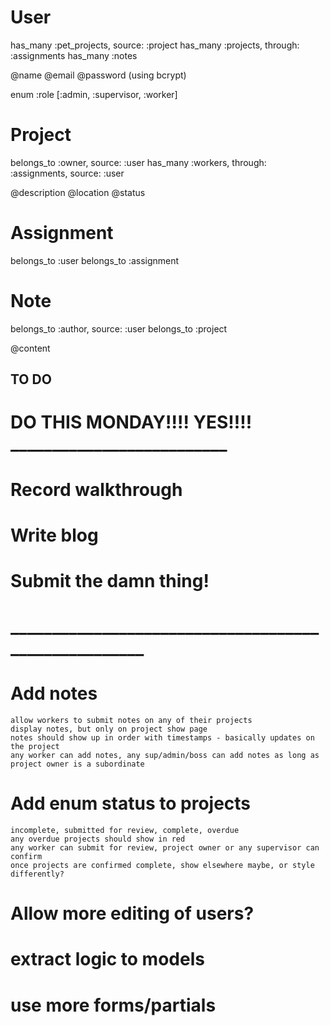 # User
  has_many :pet_projects, source: :project
  has_many :projects, through: :assignments
  has_many :notes

  @name
  @email
  @password (using bcrypt)

  enum :role [:admin, :supervisor, :worker]

# Project
  belongs_to :owner, source: :user
  has_many :workers, through: :assignments, source: :user

  @description
  @location
  @status

# Assignment
  belongs_to :user
  belongs_to :assignment

# Note
  belongs_to :author, source: :user
  belongs_to :project

  @content

  ## TO DO

  # DO THIS MONDAY!!!! YES!!!! __________________________
  # Record walkthrough
  # Write blog
  # Submit the damn thing!
  # _____________________________________________________

  # Add notes
    allow workers to submit notes on any of their projects
    display notes, but only on project show page
    notes should show up in order with timestamps - basically updates on the project
    any worker can add notes, any sup/admin/boss can add notes as long as project owner is a subordinate

  # Add enum status to projects
    incomplete, submitted for review, complete, overdue
    any overdue projects should show in red
    any worker can submit for review, project owner or any supervisor can confirm
    once projects are confirmed complete, show elsewhere maybe, or style differently?

  # Allow more editing of users?

  # extract logic to models

  # use more forms/partials
